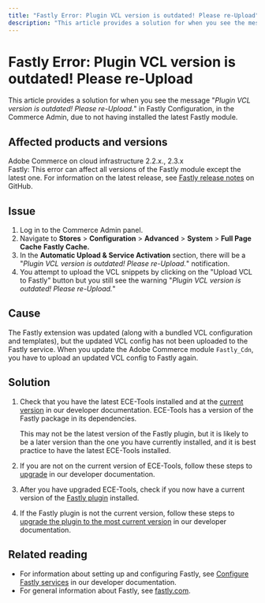 ```yaml
---
title: "Fastly Error: Plugin VCL version is outdated! Please re-Upload"
description: "This article provides a solution for when you see the message \"*Plugin VCL version is outdated! Please re-Upload.*\" in Fastly Configuration, in the Commerce Admin, due to not having installed the latest Fastly module."
---
```


# Fastly Error: Plugin VCL version is outdated! Please re-Upload

This article provides a solution for when you see the message "*Plugin VCL version is outdated! Please re-Upload.*" in Fastly Configuration, in the Commerce Admin, due to not having installed the latest Fastly module.

## Affected products and versions

Adobe Commerce on cloud infrastructure 2.2.x., 2.3.x<br>
Fastly: This error can affect all versions of the Fastly module except the latest one. For information on the latest release, see [Fastly release notes](https://github.com/fastly/fastly-magento2/releases) on GitHub.

## Issue

1. Log in to the Commerce Admin panel.
1. Navigate to **Stores** > **Configuration** > **Advanced** > **System** > **Full Page Cache**   **Fastly Cache.**
1. In the **Automatic Upload & Service Activation** section, there will be a "*Plugin VCL version is outdated! Please re-Upload.*" notification.
1. You attempt to upload the VCL snippets by clicking on the "Upload VCL to Fastly" button but you still see the warning "*Plugin VCL version is outdated! Please re-Upload.*"

## Cause

The Fastly extension was updated (along with a bundled VCL configuration and templates), but the updated VCL config has not been uploaded to the Fastly service. When you update the Adobe Commerce module `Fastly_Cdn`, you have to upload an updated VCL config to Fastly again.

## Solution

1.  Check that you have the latest ECE-Tools installed and at the [current version](https://devdocs.magento.com/guides/v2.2/cloud/release-notes/cloud-tools.html) in our developer documentation. ECE-Tools has a version of the Fastly package in its dependencies.
    
    This may not be the latest version of the Fastly plugin, but it is likely to be a later version than the one you have currently installed, and it is best practice to have the latest ECE-Tools installed.
    
1.  If you are not on the current version of ECE-Tools, follow these steps to [upgrade](https://devdocs.magento.com/guides/v2.2/cloud/project/ece-tools-update.html) in our developer documentation.
1.  After you have upgraded ECE-Tools, check if you now have a current version of the [Fastly plugin](https://github.com/fastly/fastly-magento2/tree/master/etc/vcl_snippets) installed.
1.  If the Fastly plugin is not the current version, follow these steps to [upgrade the plugin to the most current version](https://devdocs.magento.com/guides/v2.3/cloud/cdn/configure-fastly.html#upgrade "Follow link") in our developer documentation.

## Related reading


* For information about setting up and configuring Fastly, see [Configure Fastly services](https://devdocs.magento.com/guides/v2.3/cloud/cdn/cloud-fastly.html) in our developer documentation.
* For general information about Fastly, see [fastly.com](https://www.fastly.com/).